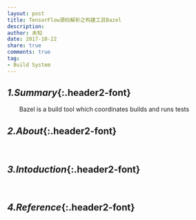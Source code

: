 ```yaml
---
layout: post
title: TensorFlow源码解析之构建工具Bazel
description: 
author: 未知
date: 2017-10-22
share: true
comments: true
tag:
- Build System
---
```

## *1.Summary*{:.header2-font}
&emsp;&emsp;Bazel is a build tool which coordinates builds and runs tests
## *2.About*{:.header2-font}
&emsp;&emsp;
## *3.Intoduction*{:.header2-font}
&emsp;&emsp;
## *4.Reference*{:.header2-font}

